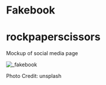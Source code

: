 # Fakebook

# rockpaperscissors

Mockup of social media page

![_fakebook](https://user-images.githubusercontent.com/25889133/51302851-79ea0e00-19e8-11e9-9c79-82a304d9318d.png)

Photo Credit: unsplash

